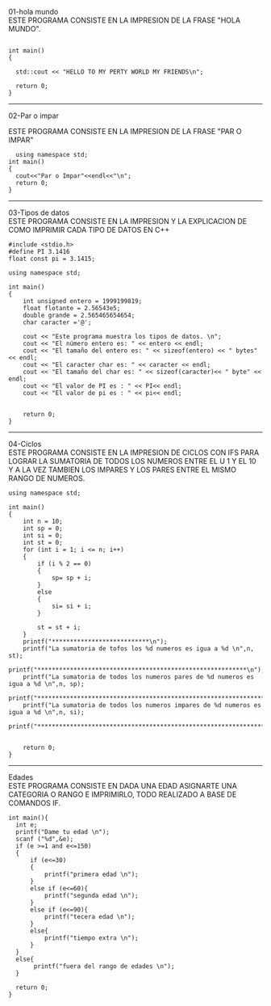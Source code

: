 
  01-hola mundo    
  ESTE PROGRAMA CONSISTE EN LA IMPRESION DE LA FRASE "HOLA MUNDO".  


  ``` #include <iostream>

int main()
{

    std::cout << "HELLO TO MY PERTY WORLD MY FRIENDS\n";

    return 0;
}  
````  
---  

02-Par o impar  

  ESTE PROGRAMA CONSISTE EN LA IMPRESION DE LA FRASE "PAR O IMPAR"

  ```#include <iostream>
    using namespace std;
int main()
{
    cout<<"Par o Impar"<<endl<<"\n";
    return 0;
}    
```  
---  

03-Tipos de datos  
ESTE PROGRAMA CONSISTE EN LA IMPRESION Y LA EXPLICACION DE COMO IMPRIMIR CADA TIPO DE DATOS EN C++   
  
```include <iostream>
#include <stdio.h>
#define PI 3.1416
float const pi = 3.1415;

using namespace std;  

int main()
{
    int unsigned entero = 1999199819;
    float flotante = 2.56543e5;
    double grande = 2.565465654654;
    char caracter ='@';
    
    cout << "Este programa muestra los tipos de datos. \n";
    cout << "El número entero es: " << entero << endl;
    cout << "El tamaño del entero es: " << sizeof(entero) << " bytes" << endl;
    cout << "El caracter char es: " << caracter << endl;
    cout << "El tamaño del char es: " << sizeof(caracter)<< " byte" << endl;
    cout << "El valor de PI es : " << PI<< endl;
    cout << "El valor de pi es : " << pi<< endl;


    return 0;
}  
```  
---  

  
04-Ciclos    
ESTE PROGRAMA CONSISTE EN LA IMPRESION DE CICLOS CON IFS PARA LOGRAR LA SUMATORIA DE TODOS LOS NUMEROS ENTRE EL U 1 Y EL 10 Y A LA VEZ TAMBIEN LOS IMPARES Y LOS PARES ENTRE EL MISMO RANGO DE NUMEROS.
```#include <iostream>
using namespace std;

int main()
{
    int n = 10;
    int sp = 0;
    int si = 0;
    int st = 0;
    for (int i = 1; i <= n; i++)
    {
        if (i % 2 == 0)
        {
            sp= sp + i;
        }
        else
        {
            si= si + i;        
        }
        
        st = st + i;
    }
    printf("***************************\n");
    printf("La sumatoria de tofos los %d numeros es igua a %d \n",n, st);
    printf("**********************************************************\n");
    printf("La sumatoria de todos los numeros pares de %d numeros es igua a %d \n",n, sp);
    printf("********************************************************************\n");
    printf("La sumatoria de todos los numeros impares de %d numeros es igua a %d \n",n, si);
    printf("************************************************************************\n");


    return 0;
}  
```  
   ---  

Edades      
ESTE PROGRAMA CONSISTE EN DADA UNA EDAD ASIGNARTE UNA CATEGORIA O RANGO E IMPRIMIRLO, TODO REALIZADO A BASE DE COMANDOS IF.
  
  ```#include <iostream>
int main(){
    int e;
    printf("Dame tu edad \n");
    scanf ("%d",&e);
    if (e >=1 and e<=150)
    {
        if (e<=30)
        {
            printf("primera edad \n");
        }
        else if (e<=60){
            printf("segunda edad \n");
        }
        else if (e<=90){
            printf("tecera edad \n");
        }
        else{
            printf("tiempo extra \n");
        }
    } 
    else{
         printf("fuera del rango de edades \n");
    }

    return 0;
}  
```
